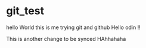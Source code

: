 # git_test
hello World this is me trying git and github
Hello odin !!

This is another change to be synced
HAhhahaha